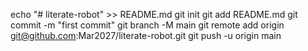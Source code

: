echo "# literate-robot" >> README.md
git init
git add README.md
git commit -m "first commit"
git branch -M main
git remote add origin git@github.com:Mar2027/literate-robot.git
git push -u origin main

